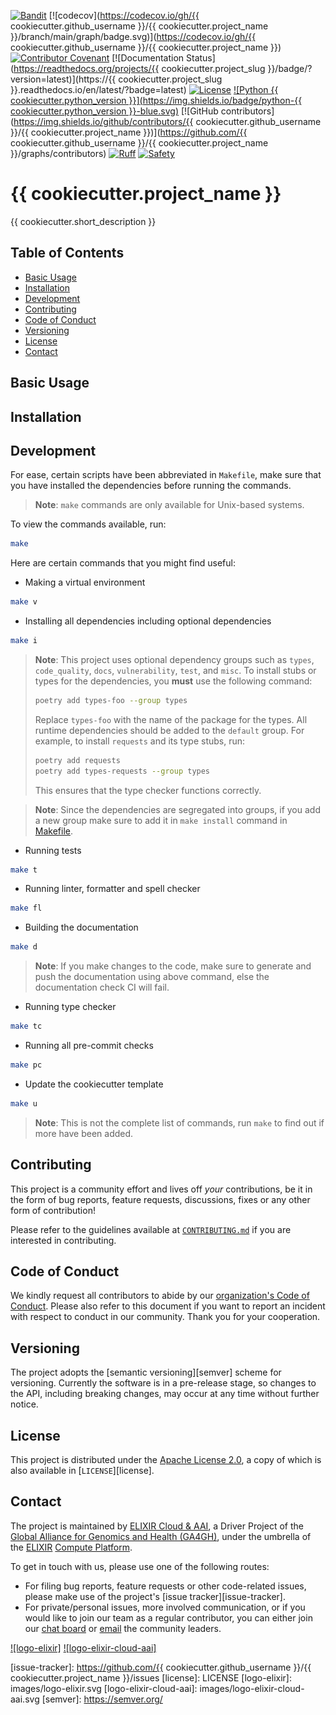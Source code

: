 [![Bandit](https://img.shields.io/badge/security-bandit-yellow.svg)](https://bandit.readthedocs.io/en/latest/)
[![codecov](https://codecov.io/gh/{{ cookiecutter.github_username }}/{{ cookiecutter.project_name }}/branch/main/graph/badge.svg)](https://codecov.io/gh/{{ cookiecutter.github_username }}/{{ cookiecutter.project_name }})
[![Contributor Covenant](https://img.shields.io/badge/Contributor%20Covenant-2.1-4baaaa.svg)](code_of_conduct.md)
[![Documentation Status](https://readthedocs.org/projects/{{ cookiecutter.project_slug }}/badge/?version=latest)](https://{{ cookiecutter.project_slug }}.readthedocs.io/en/latest/?badge=latest)
[![License](https://img.shields.io/badge/License-Apache_2.0-blue.svg)](./LICENSE)
[![Python {{ cookiecutter.python_version }}](https://img.shields.io/badge/python-{{ cookiecutter.python_version }}-blue.svg)](https://www.python.org/)
[![GitHub contributors](https://img.shields.io/github/contributors/{{ cookiecutter.github_username }}/{{ cookiecutter.project_name }})](https://github.com/{{ cookiecutter.github_username }}/{{ cookiecutter.project_name }}/graphs/contributors)
[![Ruff](https://img.shields.io/badge/linter%20&%20formatter-ruff-000000.svg)](https://docs.astral.sh/ruff/)
[![Safety](https://img.shields.io/badge/security-safety-orange.svg)](https://safetycli.com/product/safety-cli)

# {{ cookiecutter.project_name }}

{{ cookiecutter.short_description }}

## Table of Contents

- [Basic Usage](#basic-usage)
- [Installation](#installation)
- [Development](#development)
- [Contributing](#contributing)
- [Code of Conduct](#code-of-conduct)
- [Versioning](#versioning)
- [License](#license)
- [Contact](#contact)

## Basic Usage

## Installation

## Development

For ease, certain scripts have been abbreviated in `Makefile`, make sure that
you have installed the dependencies before running the commands.

> **Note**: `make` commands are only available for Unix-based systems.

To view the commands available, run:

```sh
make
```

Here are certain commands that you might find useful:

- Making a virtual environment

```sh
make v
```

- Installing all dependencies including optional dependencies

```sh
make i
```

> **Note**: This project uses optional dependency groups such as `types`,
> `code_quality`, `docs`, `vulnerability`, `test`, and `misc`. To install stubs
> or types for the dependencies, you **must** use the following command:
>
> ```sh
> poetry add types-foo --group types
> ```
>
> Replace `types-foo` with the name of the package for the types. All runtime
> dependencies should be added to the `default` group. For example, to install
> `requests` and its type stubs, run:
>
> ```sh
> poetry add requests
> poetry add types-requests --group types
> ```
>
> This ensures that the type checker functions correctly.

> **Note**: Since the dependencies are segregated into groups, if you add a new
> group make sure to add it in `make install` command in [Makefile](Makefile).

- Running tests

```sh
make t
```

- Running linter, formatter and spell checker

```sh
make fl
```

- Building the documentation

```sh
make d
```

> **Note**: If you make changes to the code, make sure to generate and push the
> documentation using above command, else the documentation check CI will fail.

- Running type checker

```sh
make tc
```

- Running all pre-commit checks

```sh
make pc
```

- Update the cookiecutter template

```sh
make u
```

> **Note**: This is not the complete list of commands, run `make` to find out if
> more have been added.

## Contributing

This project is a community effort and lives off _your_ contributions, be it in
the form of bug reports, feature requests, discussions, fixes or any other form
of contribution!

Please refer to the guidelines available at [`CONTRIBUTING.md`][contributing] if
you are interested in contributing.

## Code of Conduct

We kindly request all contributors to abide by our
[organization's Code of Conduct][code-of-conduct]. Please also refer to this
document if you want to report an incident with respect to conduct in our
community. Thank you for your cooperation.

## Versioning

The project adopts the [semantic versioning][semver] scheme for versioning.
Currently the software is in a pre-release stage, so changes to the API,
including breaking changes, may occur at any time without further notice.

## License

This project is distributed under the [Apache License 2.0][badge-license-url], a
copy of which is also available in [`LICENSE`][license].

## Contact

The project is maintained by [ELIXIR Cloud & AAI][elixir-cloud-aai], a Driver
Project of the [Global Alliance for Genomics and Health (GA4GH)][ga4gh], under
the umbrella of the [ELIXIR] [Compute Platform][elixir-compute].

To get in touch with us, please use one of the following routes:

- For filing bug reports, feature requests or other code-related issues, please
  make use of the project's [issue tracker][issue-tracker].
- For private/personal issues, more involved communication, or if you would like
  to join our team as a regular contributor, you can either join our
  [chat board][badge-chat-url] or [email] the community leaders.

[![logo-elixir]][elixir] [![logo-elixir-cloud-aai]][elixir-cloud-aai]

[badge-chat-url]: https://join.slack.com/t/elixir-cloud/shared_invite/enQtNzA3NTQ5Mzg2NjQ3LTZjZGI1OGQ5ZTRiOTRkY2ExMGUxNmQyODAxMDdjM2EyZDQ1YWM0ZGFjOTJhNzg5NjE0YmJiZTZhZDVhOWE4MWM
[badge-license-url]: http://www.apache.org/licenses/LICENSE-2.0
[code-of-conduct]: https://elixir-cloud-aai.github.io/about/code-of-conduct/
[contributing]: https://elixir-cloud-aai.github.io/guides/guide-contributor/
[elixir]: https://elixir-europe.org/
[elixir-cloud-aai]: https://elixir-cloud.dcc.sib.swiss/
[elixir-compute]: https://elixir-europe.org/platforms/compute
[email]: mailto:cloud-service@elixir-europe.org
[ga4gh]: https://ga4gh.org/
[issue-tracker]: https://github.com/{{ cookiecutter.github_username }}/{{ cookiecutter.project_name }}/issues
[license]: LICENSE
[logo-elixir]: images/logo-elixir.svg
[logo-elixir-cloud-aai]: images/logo-elixir-cloud-aai.svg
[semver]: https://semver.org/
